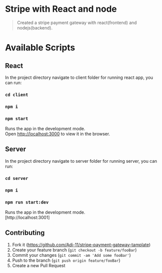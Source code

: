 # Stripe with React and node

> Created a stripe payment gateway with react(frontend) and nodejs(backend).

# Available Scripts

## React
In the project directory navigate to client folder for running react app, you can run:

### `cd client`
### `npm i`
### `npm start`

Runs the app in the development mode.\
Open [http://localhost:3000](http://localhost:3000) to view it in the browser.

## Server

In the project directory navigate to server folder for running server, you can run:

### `cd server`
### `npm i`
### `npm run start:dev`

Runs the app in the development mode.\
[http://localhost:3001]

## Contributing

1. Fork it (<https://github.com/Adi-11/stripe-payment-gateway-tamplate>)
2. Create your feature branch (`git checkout -b feature/fooBar`)
3. Commit your changes (`git commit -am 'Add some fooBar'`)
4. Push to the branch (`git push origin feature/fooBar`)
5. Create a new Pull Request
